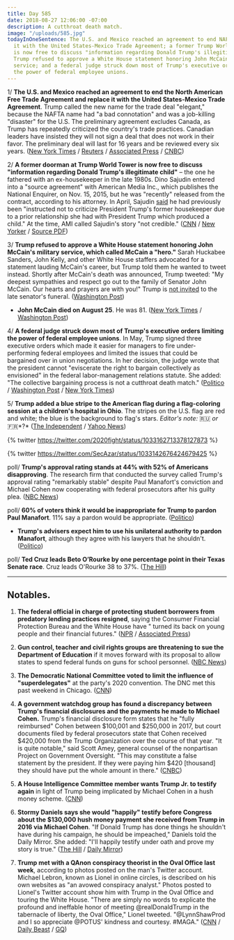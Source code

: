 ```yaml
---
title: Day 585
date: 2018-08-27 12:06:00 -07:00
description: A cutthroat death match.
image: "/uploads/585.jpg"
todayInOneSentence: The U.S. and Mexico reached an agreement to end NAFTA and replace
  it with the United States-Mexico Trade Agreement; a former Trump World Tower doorman
  is now free to discuss "information regarding Donald Trump's illegitimate child";
  Trump refused to approve a White House statement honoring John McCain's military
  service; and a federal judge struck down most of Trump's executive orders limiting
  the power of federal employee unions.
---
```


1/ **The U.S. and Mexico reached an agreement to end the North American Free Trade Agreement and replace it with the United States-Mexico Trade Agreement**. Trump called the new name for the trade deal "elegant," because the NAFTA name had "a bad connotation" and was a job-killing "disaster" for the U.S. The preliminary agreement excludes Canada, as Trump has repeatedly criticized the country's trade practices. Canadian leaders have insisted they will not sign a deal that does not work in their favor. The preliminary deal will last for 16 years and be reviewed every six years. ([New York Times](https://www.nytimes.com/2018/08/27/us/politics/us-mexico-nafta-deal.html) / [Reuters](https://www.reuters.com/article/us-trade-nafta/exclusive-u-s-mexico-reach-nafta-deal-talks-with-canada-to-start-immediately-idUSKCN1LC1E7) / [Associated Press](https://apnews.com/9b99c299d7a04feabb3319078839ac17/US-and-Mexico-tentatively-set-to-replace-NAFTA-with-new-deal) / [CNBC](https://www.cnbc.com/2018/08/27/mexican-official-says-nafta-talks-with-us-have-concluded.html))

2/ **A former doorman at Trump World Tower is now free to discuss "information regarding Donald Trump's illegitimate child"** – the one he fathered with an ex-housekeeper in the late 1980s. Dino Sajudin entered into a "source agreement" with American Media Inc., which publishes the National Enquirer, on Nov. 15, 2015, but he was "recently" released from the contract, according to his attorney. In April, Sajudin [said](https://money.cnn.com/2018/04/12/media/trump-national-enquirer-doorman/index.html) he had previously been "instructed not to criticize President Trump's former housekeeper due to a prior relationship she had with President Trump which produced a child." At the time, AMI called Sajudin's story "not credible." ([CNN](https://www.cnn.com/2018/08/24/politics/trump-tower-doorman-contract-ami/index.html) / [New Yorker](https://www.newyorker.com/news/news-desk/the-national-enquirer-a-donald-trump-rumor-and-another-secret-payment-to-buy-silence-dino-sajudin-david-pecker) / [Source PDF](http://cdn.cnn.com/cnn/2018/images/08/24/sajudin.ami.pdf))

3/ **Trump refused to approve a White House statement honoring John McCain's military service, which called McCain a "hero."** Sarah Huckabee Sanders, John Kelly, and other White House staffers advocated for a statement lauding McCain's career, but Trump told them he wanted to tweet instead. Shortly after McCain's death was announced, Trump tweeted: "My deepest sympathies and respect go out to the family of Senator John McCain. Our hearts and prayers are with you!" Trump is [not invited](https://www.axios.com/mccain-doesnt-want-trump-at-his-funeral-67f24b4a-4244-49b8-8713-acfaa3052611.html) to the late senator's funeral. ([Washington Post](https://www.washingtonpost.com/politics/trump-rejected-plans-for-a-white-house-statement-praising-mccain/2018/08/26/0d0478e4-a967-11e8-8f4b-aee063e14538_story.html?utm_term=.fcbaee81b9cf))

* **John McCain died on August 25**. He was 81. ([New York Times](https://www.nytimes.com/2018/08/25/obituaries/john-mccain-dead.html) / [Washington Post](https://www.washingtonpost.com/local/obituaries/john-mccain-maverick-of-the-senate-and-former-pow-dies-at-81/2018/08/25/d9219b7e-a7b8-11e8-97ce-cc9042272f07_story.html))

4/ **A federal judge struck down most of Trump's executive orders limiting the power of federal employee unions**. In May, Trump signed three executive orders which made it easier for managers to fire under-performing federal employees and limited the issues that could be bargained over in union negotiations. In her decision, the judge wrote that the president cannot "eviscerate the right to bargain collectively as envisioned" in the federal labor-management relations statute. She added: "The collective bargaining process is not a cutthroat death match." ([Politico](https://www.politico.com/story/2018/08/25/trump-federal-workforce-executive-orders-struck-down-796150) / [Washington Post](https://www.washingtonpost.com/politics/in-victory-for-unions-judge-overturns-key-parts-of-trump-executive-orders/2018/08/25/5458e2bc-a880-11e8-97ce-cc9042272f07_story.html) / [New York Times](https://www.nytimes.com/2018/08/25/business/trump-federal-workers-unions.html))

5/ **Trump added a blue stripe to the American flag during a flag-coloring session at a children's hospital in Ohio**. The stripes on the U.S. flag are red and white; the blue is the background to flag's stars. *Editor's note:* 🇷🇺 *or* 🇫🇷\*?\* ([The Independent](https://www.independent.co.uk/news/world/americas/us-politics/donald-trump-us-flag-wrong-colour-blue-stripe-a8508556.html) / [Yahoo News](https://www.yahoo.com/lifestyle/photo-donald-trump-coloring-american-flag-wrong-going-viral-183549669.html))

{% twitter https://twitter.com/2020fight/status/1033162713378127873 %}

{% twitter https://twitter.com/SecAzar/status/1033142676424679425 %}

poll/ **Trump's approval rating stands at 44% with 52% of Americans disapproving**. The research firm that conducted the survey called Trump's approval rating "remarkably stable" despite Paul Manafort's conviction and Michael Cohen now cooperating with federal prosecutors after his guilty plea. ([NBC News](https://www.nbcnews.com/politics/first-read/nbc-wsj-poll-trump-approval-remarkably-stable-after-stormy-week-n903626))

poll/ **60% of voters think it would be inappropriate for Trump to pardon Paul Manafort**. 11% say a pardon would be appropriate. ([Politico](https://www.politico.com/story/2018/08/24/poll-manafort-pardon-politico-morning-consult-795699))

* **Trump's advisers expect him to use his unilateral authority to pardon Manafort**, although they agree with his lawyers that he shouldn't. ([Politico](https://www.politico.com/story/2018/08/24/trump-manafort-pardon-white-house-aides-795712))

poll/ **Ted Cruz leads Beto O’Rourke by one percentage point in their Texas Senate race**. Cruz leads O'Rourke 38 to 37%. ([The Hill](http://thehill.com/homenews/campaign/403786-poll-cruz-leads-orourke-by-one-point-in-texas-senate-race))

---

## Notables.

1. **The federal official in charge of protecting student borrowers from predatory lending practices resigned**, saying the Consumer Financial Protection Bureau and the White House have " turned its back on young people and their financial futures." ([NPR](https://www.npr.org/2018/08/27/642199524/student-loan-watchdog-quits-blames-trump-administration) / [Associated Press](https://apnews.com/5fa24ab9eafb456089fb9ff1a22ec694))

2. **Gun control, teacher and civil rights groups are threatening to sue the Department of Education** if it moves forward with its proposal to allow states to spend federal funds on guns for school personnel. ([NBC News](https://www.nbcnews.com/politics/politics-news/gun-control-teacher-groups-threaten-legal-action-against-devos-over-n903676))

3. **The Democratic National Committee voted to limit the influence of "superdelegates"** at the party's 2020 convention. The DNC met this past weekend in Chicago. ([CNN](https://www.cnn.com/2018/08/25/politics/democrats-superdelegates-voting-changes/index.html))

4. **A government watchdog group has found a discrepancy between Trump's financial disclosures and the payments he made to Michael Cohen.** Trump's financial disclosure form states that he "fully reimbursed" Cohen between $100,001 and $250,000 in 2017, but court documents filed by federal prosecutors state that Cohen received $420,000 from the Trump Organization over the course of that year. "It is quite notable," said Scott Amey, general counsel of the nonpartisan Project on Government Oversight. "This may constitute a false statement by the president. If they were paying him $420 \[thousand\] they should have put the whole amount in there." ([CNBC](https://www.cnbc.com/2018/08/24/trump-paid-michael-cohen-more-than-what-he-stated-in-financial-disclosure.html))

5. **A House Intelligence Committee member wants Trump Jr. to testify again** in light of Trump being implicated by Michael Cohen in a hush money scheme. ([CNN](https://www.cnn.com/2018/08/27/politics/mike-quigley-axe-files/index.html))

6. **Stormy Daniels says she would "happily" testify before Congress about the $130,000 hush money payment she received from Trump in 2016 via Michael Cohen**. "If Donald Trump has done things he shouldn't have during his campaign, he should be impeached," Daniels told the Daily Mirror. She added: "I'll happily testify under oath and prove my story is true." ([The Hill](http://thehill.com/homenews/administration/403709-stormy-daniels-says-she-will-testify-before-congress) / [Daily Mirror](https://www.mirror.co.uk/news/us-news/stormy-daniels-vows-testify-donald-13139717))

7. **Trump met with a QAnon conspiracy theorist in the Oval Office last week**, according to photos posted on the man's Twitter account. Michael Lebron, known as Lionel in online circles, is described on his own websites as "an avowed conspiracy analyst." Photos posted to Lionel's Twitter account show him with Trump in the Oval Office and touring the White House. "There are simply no words to explicate the profound and ineffable honor of meeting @realDonaldTrump in the tabernacle of liberty, the Oval Office," Lionel tweeted. "@LynnShawProd and I so appreciate @POTUS' kindness and courtesy. #MAGA." ([CNN](https://www.cnn.com/2018/08/25/politics/donald-trump-qanon-white-house/index.html) / [Daily Beast](https://www.thedailybeast.com/trump-in-oval-office-meets-promoter-of-qanon-conspiracy-theory-that-says-democrats-run-pedophile-cult) / [GQ](https://www.gq.com/story/qanon-conspiracy-theorist-oval-office-trump))
